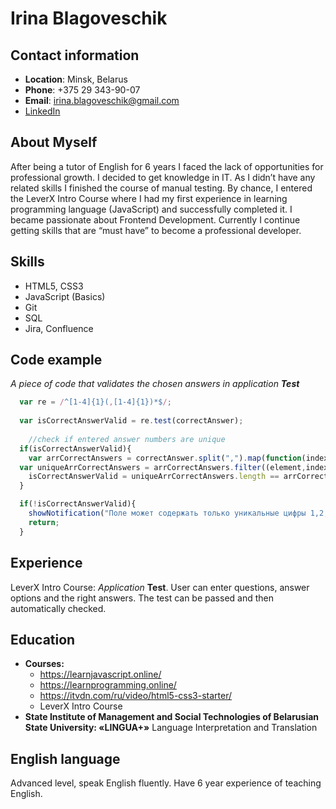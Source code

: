 # Irina Blagoveschik

## Contact information

* __Location__: Minsk, Belarus
* __Phone__: +375 29 343-90-07
* __Email__: irina.blagoveschik@gmail.com
* [LinkedIn](https://www.linkedin.com/in/irina-blagoveschik-23a088207/)

## About Myself
After being a tutor of English for 6 years I faced the lack of opportunities for professional growth. I decided to get knowledge in IT. As I didn’t have any related skills I finished the course of manual testing. By chance, I entered the LeverX Intro Course where I had my first experience in learning programming language (JavaScript) and successfully completed it. I became passionate about Frontend Development. Currently I continue getting skills that are “must have” to become a professional developer.

## Skills
* HTML5, CSS3
* JavaScript (Basics)
* Git
* SQL
* Jira, Confluence

## Code example
*A piece of code that validates the chosen answers in application __Test__*
``` javascript
  var re = /^[1-4]{1}(,[1-4]{1})*$/;
  
  var isCorrectAnswerValid = re.test(correctAnswer);
  
	//check if entered answer numbers are unique
  if(isCorrectAnswerValid){
	var arrCorrectAnswers =	correctAnswer.split(",").map(function(index){return index - 1;});	
  var uniqueArrCorrectAnswers = arrCorrectAnswers.filter((element,index,arr)=>{return (arr.indexOf(element) == index);}); 
	isCorrectAnswerValid = uniqueArrCorrectAnswers.length == arrCorrectAnswers.length;
  } 

  if(!isCorrectAnswerValid){
    showNotification("Поле может содержать только уникальные цифры 1,2,3,4, разделенные запятой. Попробуйте добавить вопрос заново.");
    return;
  }
```

## Experience
LeverX Intro Course: _Application_ **Test**. User can enter questions, answer options and the right answers. The test can be passed and then automatically checked.

## Education
* __Courses:__
    * https://learnjavascript.online/
    * https://learnprogramming.online/
    * https://itvdn.com/ru/video/html5-css3-starter/
    * LeverX Intro Course
* __State Institute of Management and Social Technologies of Belarusian State University: «LINGUA+»__ Language Interpretation and Translation

## English language
Advanced level, speak English fluently. Have 6 year experience of teaching English.
